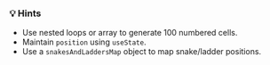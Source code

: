 ### 💡 Hints
* Use nested loops or array to generate 100 numbered cells.
* Maintain `position` using `useState`.
* Use a `snakesAndLaddersMap` object to map snake/ladder positions.
